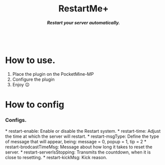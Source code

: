 <h1 align='center'>RestartMe+</h1>
<h5 align='center'>Restart your server automatically.</h5>
<br></br>
<h1>How to use.</h1>

  1. Place the plugin on the PocketMine-MP
  2. Configure the plugin
  3. Enjoy 😉
<h1>How to config</h1>
<h3>Configs.</h3>
  * restart-enable: Enable or disable the Restart system.
  * restart-time: Adjust the time at which the server will restart.
  * restart-msgType: Define the type of message that will appear, being: message = 0, popup = 1, tip = 2
  * restart-brodcastTimeMsg: Message about how long it takes to reset the server.
  * restart-serverIsStopping: Transmits the countdown, when it is close to resetting.
  * restart-kickMsg: Kick reason.

